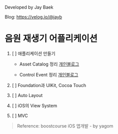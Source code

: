 Developed by Jay Baek

Blog: https://velog.io/@jayb

# 음원 재생기 어플리케이션

1. [ ] 애플리케이션 만들기

   - Asset Catalog 정리 [개인블로그](https://velog.io/@jayb/iOS-Asset-Catalog%EC%97%90%EC%85%8B-%EC%B9%B4%ED%83%88%EB%A1%9C%EA%B7%B8)

   - Control Event 정리 [개인블로그](https://velog.io/@jayb/iOS-Control-Event%EC%BB%A8%ED%8A%B8%EB%A1%A4%EC%9D%B4%EB%B2%A4%ED%8A%B8)

2. [ ] Foundation과 UIKit, Cocoa Touch

3. [ ] Auto Layout

4. [ ] iOS의 View System

5. [ ] MVC 









> Reference: boostcourse iOS  앱개발 - by yagom